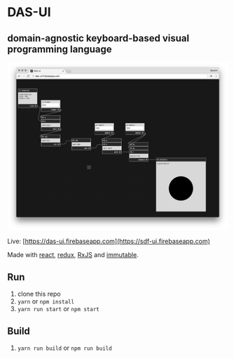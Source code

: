 # DAS-UI

## domain-agnostic keyboard-based visual programming language

<p align="center"><img src="assets/screen.png" alt="screenshot" style="max-width:100%;"></p>

Live: [https://das-ui.firebaseapp.com](https://sdf-ui.firebaseapp.com)

Made with [react](https://facebook.github.io/react/), [redux](https://github.com/reactjs/redux), [RxJS](https://github.com/Reactive-Extensions/RxJS) and [immutable](https://facebook.github.io/immutable-js/).

## Run

1. clone this repo
2. `yarn` or `npm install`
3. `yarn run start` or `npm start`

## Build

1. `yarn run build` or `npm run build`

